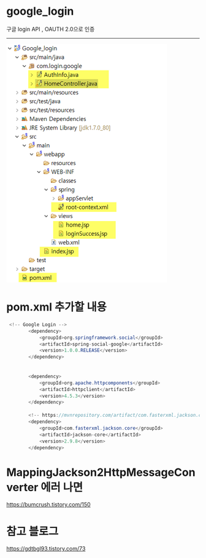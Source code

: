 # google_login
구글 login API , OAUTH 2.0으로 인증

-------------

![날씨3](./이미지11.png)  
  
# pom.xml 추가할 내용 
```java 
 <!-- Google Login -->
        <dependency>
            <groupId>org.springframework.social</groupId>
            <artifactId>spring-social-google</artifactId>
            <version>1.0.0.RELEASE</version>
        </dependency>
 
 
    	<dependency>
            <groupId>org.apache.httpcomponents</groupId>
            <artifactId>httpclient</artifactId>
            <version>4.5.3</version>
        </dependency>
        
        <!-- https://mvnrepository.com/artifact/com.fasterxml.jackson.core/jackson-core -->
		<dependency>
		    <groupId>com.fasterxml.jackson.core</groupId>
		    <artifactId>jackson-core</artifactId>
		    <version>2.9.8</version>
		</dependency>
``` 

# MappingJackson2HttpMessageConverter 에러 나면  
https://bumcrush.tistory.com/150


# 참고 블로그  
https://gdtbgl93.tistory.com/73  
